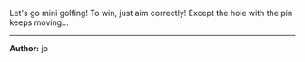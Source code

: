 Let's go mini golfing! To win, just aim correctly! Except the hole with the pin keeps moving...

---
**Author:** jp